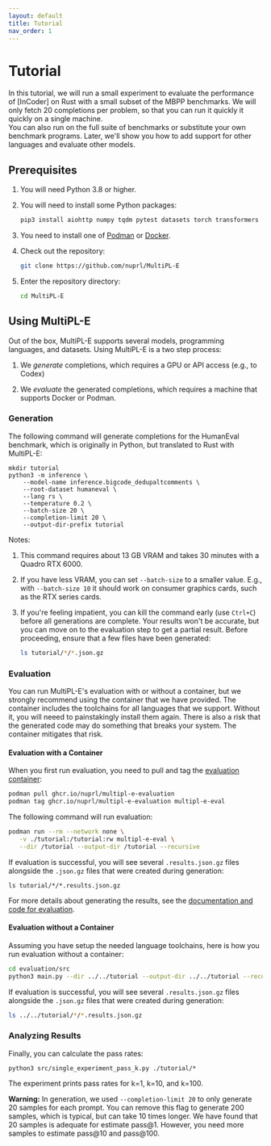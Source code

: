 ```yaml
---
layout: default
title: Tutorial
nav_order: 1
---
```


# Tutorial

In this tutorial, we will run a small experiment to evaluate the performance of
[InCoder] on Rust with a small subset of the MBPP benchmarks. 
We will only fetch 20 completions per problem, so that you
can run it quickly it quickly on a single machine.  
You can also run on the full suite of benchmarks or substitute your own
benchmark programs. Later, we'll show you how to add support for other languages
and evaluate other models.

## Prerequisites

1. You will need Python 3.8 or higher.

2. You will need to install some Python packages:

    ```bash
    pip3 install aiohttp numpy tqdm pytest datasets torch transformers
    ```

3. You need to install one of [Podman] or [Docker].

3. Check out the repository:    

   ```bash
   git clone https://github.com/nuprl/MultiPL-E
   ```

4. Enter the repository directory:

   ```bash
   cd MultiPL-E
   ```

## Using MultiPL-E

Out of the box, MultiPL-E supports several models, programming languages, 
and datasets.  Using MultiPL-E is a two step process:

1. We *generate* completions, which requires a GPU or API access (e.g., to Codex)

2. We *evaluate* the generated completions, which requires a machine that
   supports Docker or Podman.

### Generation

The following command will generate completions for the HumanEval benchmark,
which is originally in Python, but translated to Rust with MultiPL-E:

```
mkdir tutorial
python3 -m inference \
    --model-name inference.bigcode_dedupaltcomments \
    --root-dataset humaneval \
    --lang rs \
    --temperature 0.2 \
    --batch-size 20 \
    --completion-limit 20 \
    --output-dir-prefix tutorial
```

Notes:

1. This command requires about 13 GB VRAM and takes 30 minutes with a Quadro RTX 
   6000.
2. If you have less VRAM, you can set `--batch-size` to a smaller value.
   E.g., with `--batch-size 10` it should work on consumer graphics cards,
   such as the RTX series cards.
3. If you're feeling impatient, you can kill the command early (use `Ctrl+C`)
   before all generations are complete. Your results won't be accurate,
   but you can move on to the evaluation step to get a partial result. Before
   proceeding, ensure that a few files have been generated:

   ```bash
   ls tutorial/*/*.json.gz
   ```

### Evaluation

You can run MultiPL-E's evaluation with or without a container, but we strongly
recommend using the container that we have provided. The container includes the toolchains
for all languages that we support. Without it, you will neeed to painstakingly install them
again. There is also a risk that the generated code may do something that breaks your system.
The container mitigates that risk.

#### Evaluation with a Container

When you first run evaluation, you need to pull and tag the [evaluation container](https://github.com/nuprl/MultiPL-E/pkgs/container/multipl-e-evaluation):


```bash
podman pull ghcr.io/nuprl/multipl-e-evaluation
podman tag ghcr.io/nuprl/multipl-e-evaluation multipl-e-eval
```

The following command will run evaluation:

```bash
podman run --rm --network none \
   -v ./tutorial:/tutorial:rw multipl-e-eval \
   --dir /tutorial --output-dir /tutorial --recursive
```

If evaluation is successful, you will see several `.results.json.gz` files
alongside the `.json.gz` files that were created during generation:

```
ls tutorial/*/*.results.json.gz
```

For more details about generating the results, see the [documentation and code for evaluation](https://github.com/nuprl/MultiPL-E/tree/main/evaluation).


#### Evaluation without a Container

Assuming you have setup the needed language toolchains, here is how you
run evaluation without a container:

```bash
cd evaluation/src
python3 main.py --dir ../../tutorial --output-dir ../../tutorial --recursive
```

If evaluation is successful, you will see several `.results.json.gz` files
alongside the `.json.gz` files that were created during generation:

```bash
ls ../../tutorial/*/*.results.json.gz
```

### Analyzing Results

Finally, you can calculate the pass rates:

```
python3 src/single_experiment_pass_k.py ./tutorial/*
```

The experiment prints pass rates for k=1, k=10, and k=100. 

**Warning:** In generation, we used `--completion-limit 20` to only generate
20 samples for each prompt. You can remove this flag to generate 200 samples,
which is typical, but can take 10 times longer. We have found that 20 samples
is adequate for estimate pass@1. However, you need more samples to estimate
pass@10 and pass@100.

[Conda]: https://conda.io/
[Codex beta]: https://openai.com/blog/openai-codex/
[Podman]: https://podman.io/
[Docker]: https://www.docker.com/

